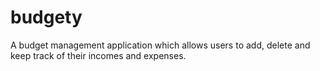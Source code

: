 # budgety
A budget management application which allows users to add, delete and keep track of their incomes and expenses.

